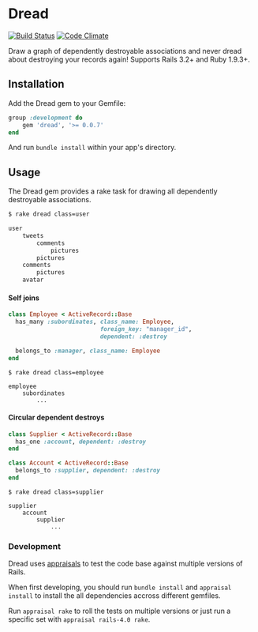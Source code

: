 # Dread

[![Build Status](https://travis-ci.org/DamirSvrtan/dread.svg?branch=master)](https://travis-ci.org/DamirSvrtan/dread)
[![Code Climate](https://codeclimate.com/github/DamirSvrtan/dread/badges/gpa.svg)](https://codeclimate.com/github/DamirSvrtan/dread)

Draw a graph of dependently destroyable associations and never dread about destroying your records again!
Supports Rails 3.2+ and Ruby 1.9.3+.

## Installation

Add the Dread gem to your Gemfile:

```ruby
group :development do
    gem 'dread', '>= 0.0.7'
end
```

And run `bundle install` within your app's directory.

## Usage

The Dread gem provides a rake task for drawing all dependently destroyable associations.

```bash
$ rake dread class=user

user
    tweets
        comments
            pictures
        pictures
    comments
        pictures
    avatar
```

#### Self joins

```ruby
class Employee < ActiveRecord::Base
  has_many :subordinates, class_name: Employee,
                          foreign_key: "manager_id",
                          dependent: :destroy

  belongs_to :manager, class_name: Employee
end
```

```shell
$ rake dread class=employee

employee
    subordinates
        ...
```

#### Circular dependent destroys

```ruby
class Supplier < ActiveRecord::Base
  has_one :account, dependent: :destroy
end

class Account < ActiveRecord::Base
  belongs_to :supplier, dependent: :destroy
end
```

```shell
$ rake dread class=supplier

supplier
    account
        supplier
            ...
```


### Development

Dread uses [appraisals](https://github.com/thoughtbot/appraisal) to test the code base against multiple versions of Rails.

When first developing, you should run `bundle install` and `appraisal install` to install the all dependencies accross different gemfiles.

Run `appraisal rake` to roll the tests on multiple versions or just run a specific set with `appraisal rails-4.0 rake`.
